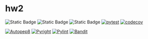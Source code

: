 # hw2
![Static Badge](https://img.shields.io/badge/language-python-blue)
![Static Badge](https://img.shields.io/badge/license-MIT-purple)
![Static Badge](https://img.shields.io/badge/platform-linux-green)
[![pytest](https://github.com/vegechick510/hw2/actions/workflows/pytest.yml/badge.svg)](https://github.com/vegechick510/hw2/actions/workflows/pytest.yml)
[![codecov](https://codecov.io/github/vegechick510/hw2/graph/badge.svg?token=4EQA2YJBNM)](https://codecov.io/github/vegechick510/hw2)

[![Autopep8](https://github.com/vegechick510/hw2/actions/workflows/autopep8.yml/badge.svg)](https://github.com/vegechick510/hw2/actions/workflows/autopep8.yml)
[![Pyright](https://github.com/vegechick510/hw2/actions/workflows/pylint.yml/badge.svg)](https://github.com/vegechick510/hw2/actions/workflows/pylint.yml)
[![Pylint](https://github.com/vegechick510/hw2/actions/workflows/pyright.yml/badge.svg)](https://github.com/vegechick510/hw2/actions/workflows/pyright.yml)
[![Bandit](https://github.com/vegechick510/hw2/actions/workflows/pyright.yml/badge.svg)](https://github.com/vegechick510/hw2/actions/workflows/bandit.yml)
